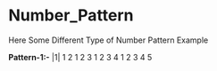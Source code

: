 # Number_Pattern

Here Some Different Type of Number Pattern Example

**Pattern-1:-**
    |1| 
     1 2 
     1 2 3 
     1 2 3 4 
     1 2 3 4 5 
     
